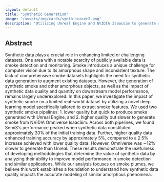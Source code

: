 ```yaml
---
layout: default
title: "Synthetic Generation"
image: "/assets/img/cards/synth-teaser2.png"
description: "Utilizing Unreal Engine and NVIDIA Isaacsim to generate synthetic smoke."
---
```

## Abstract
Synthetic data plays a crucial role in enhancing limited or challenging datasets. One area with a notable scarcity of publicly available data is smoke detection and monitoring. Smoke introduces a unique challenge for computer vision due to its amorphous shape and inconsistent texture. The lack of comprehensive smoke datasets highlights the need for synthetic data generation to augment existing datasets. However, the generation of synthetic smoke and other amorphous objects, as well as the impact of synthetic data quality and quantity on downstream model performance, remains largely underexplored. In this paper, we investigate the impact of synthetic smoke on a limited real-world dataset by utilizing a novel deep learning model specifically tailored to extract smoke features. We used two synthetic smoke pipelines: 1. lower quality but quick to produce smoke generated with Unreal Engine, and 2. higher quality but slower to generate smoke from NVIDIA Omniverse IsaacSim. Across both pipelines, we found SemiS's performance peaked when synthetic data constituted approximately 30\% of the initial training data. Further, higher quality data enhanced training accuracy by approximately 5\%, compared to a 2.5\% increase achieved with lower quality data. However, Omniverse was $\sim$12\% slower to generate than Unreal. These results demonstrate the usefulness of developing methodologies that determine the value of synthetic data by analyzing their ability to improve model performance in smoke detection and similar applications. While our analysis focuses on smoke plumes, we believe this work establishes a foundation to understand how synthetic data quality impacts the accurate modeling of similar amorphous phenomena.

